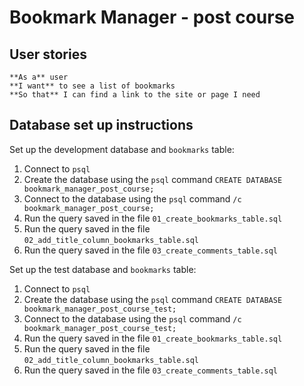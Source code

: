 # Bookmark Manager - post course

## User stories

```
**As a** user
**I want** to see a list of bookmarks
**So that** I can find a link to the site or page I need
```

## Database set up instructions

Set up the development database and `bookmarks` table:

1. Connect to `psql`
2. Create the database using the `psql` command `CREATE DATABASE bookmark_manager_post_course;`
3. Connect to the database using the `psql` command `/c bookmark_manager_post_course;`
4. Run the query saved in the file `01_create_bookmarks_table.sql`
5. Run the query saved in the file `02_add_title_column_bookmarks_table.sql`
6. Run the query saved in the file `03_create_comments_table.sql`

Set up the test database and `bookmarks` table:

1. Connect to `psql`
2. Create the database using the `psql` command `CREATE DATABASE bookmark_manager_post_course_test;`
3. Connect to the database using the `psql` command `/c bookmark_manager_post_course_test;`
4. Run the query saved in the file `01_create_bookmarks_table.sql`
5. Run the query saved in the file `02_add_title_column_bookmarks_table.sql`
6. Run the query saved in the file `03_create_comments_table.sql`
